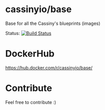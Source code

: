 # cassinyio/base
Base for all the Cassiny's blueprints (images)

Status: [![Build Status](https://travis-ci.org/cassinyio/base.svg?branch=master)](https://travis-ci.org/cassinyio/base)

# DockerHub
https://hub.docker.com/r/cassinyio/base/

# Contribute
Feel free to contribute :)

